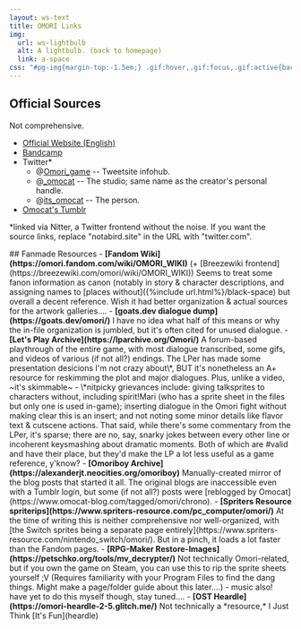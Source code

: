 ```yaml
---
layout: ws-text
title: OMORI Links
img:
  url: ws-lightbulb
  alt: A lightbulb. (back to homepage)
  link: a-space
css: "#pg-img{margin-top:-1.5em;} .gif:hover,.gif:focus,.gif:active{background-image:url(assets/img/ws-lightbulb.gif);} .box p{margin:.5em 0} .box ul{margin:.5em 0 .5em 1em;} .box li>ul{margin-bottom:0;} main.box{padding-bottom:1em;} .para li>ul>li{font-size:.85em; margin-top:0; line-height:1.65;}"
---
```

## Official Sources
Not comprehensive.
- [Official Website (English)](https://www.omori-game.com/en)
- [Bandcamp](https://omori.bandcamp.com/)
- Twitter\*
	- <span class="omo">@[Omori_game](https://notabird.site/OMORI_GAME/)</span> -- Tweetsite infohub.
	- @[_omocat](https://notabird.site/_OMOCAT) -- The studio; same name as the creator's personal handle.
	- @[its_omocat](https://notabird.site/its_omocat) -- The person.
- [Omocat's Tumblr](https://www.omocat-blog.com/)

\*linked via Nitter, a Twitter frontend without the noise. If you want the source links, replace "notabird.site" in the URL with "twitter.com".

<div class="para" markdown="1">
## Fanmade Resources
- <b>[Fandom Wiki](https://omori.fandom.com/wiki/OMORI_WIKI)</b> (+ [Breezewiki frontend](https://breezewiki.com/omori/wiki/OMORI_WIKI))  
Seems to treat some fanon information as canon (notably in story & character descriptions, and assigning names to [places without]({%include url.html%}/black-space) but overall a decent reference. Wish it had better organization & actual sources for the artwork galleries....
- <b>[goats.dev dialogue dump](https://goats.dev/omori/)</b>  
I have no idea what half of this means or why the in-file organization is jumbled, but it's often cited for unused dialogue.
- <b>[Let's Play Archive](https://lparchive.org/Omori/)</b>  
A forum-based playthrough of the entire game, with most dialogue transcribed, some gifs, and videos of various (if not all?) endings. The LPer has made some presentation desicions I'm not crazy about\*, <em style="text-transform:uppercase;font-style:normal;">but</em> it's nonetheless an A+ resource for reskimming the plot and major dialogues. Plus, unlike a video, ~it's&nbsp;skimmable~
	- \*nitpicky grievances include: giving talksprites to characters without, including spirit!Mari (who has a sprite sheet in the files but only one is used in-game); inserting dialogue in the Omori fight without making clear this is an insert; and not noting some minor details like flavor text & cutscene actions. That said, while there's some commentary from the LPer, it's sparse; there are no, say, snarky jokes between every other line or incoherent keysmashing about dramatic moments. Both of which are #valid and have their place, but they'd make the LP a lot less useful as a game reference, y'know? 
- <b>[Omoriboy Archive](https://alexanderjt.neocities.org/omoriboy)</b>  
Manually-created mirror of the blog posts that started it all. The original blogs are inaccessible even with a Tumblr login, but some (if not all?) posts were [reblogged by Omocat](https://www.omocat-blog.com/tagged/omori/chrono).
- <b>[Spriters Resource spriterips](https://www.spriters-resource.com/pc_computer/omori/)</b>  
At the time of writing this is neither comprehensive nor well-organized, with [the Switch sprites being a separate page entirely](https://www.spriters-resource.com/nintendo_switch/omori/). But in a pinch, it loads a lot faster than the Fandom pages.
- <b>[RPG-Maker Restore-Images](https://petschko.org/tools/mv_decrypter/)</b>  
Not technically <span class="omo">Omori</span>-related, but if you own the game on Steam, you can use this to rip the sprite sheets yourself ;V (Requires familiarity with your Program Files to find the dang things. Might make a page/folder guide about this later....)
	- music also! have yet to do this myself though, stay tuned....
- <b>[OST Heardle](https://omori-heardle-2-5.glitch.me/)</b>  
Not technically a *resource,* I Just Think [It's Fun](heardle)
</div>